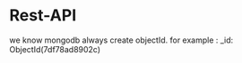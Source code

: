 # Rest-API

<!-- form mongodb  -->
we know mongodb always create objectId.
for example : _id: ObjectId(7df78ad8902c)
